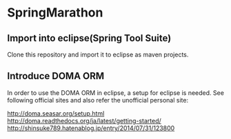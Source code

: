 # SpringMarathon

## Import into eclipse(Spring Tool Suite)
Clone this repository and import it to eclipse as maven projects.

## Introduce DOMA ORM
In order to use the DOMA ORM in eclipse, a setup for eclipse is needed.
See following official sites and also refer the unofficial personal site:

http://doma.seasar.org/setup.html
http://doma.readthedocs.org/ja/latest/getting-started/
http://shinsuke789.hatenablog.jp/entry/2014/07/31/123800
